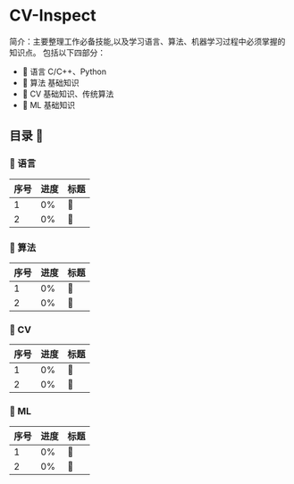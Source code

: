 # CV-Inspect
简介：主要整理工作必备技能,以及学习语言、算法、机器学习过程中必须掌握的知识点。
包括以下四部分：
* 🐋 语言 C/C++、Python
* 🐼 算法 基础知识
* 🐘 CV 基础知识、传统算法
* 🦉 ML 基础知识
## 目录 🦊
### 🐋 语言
| 序号 | 进度 | 标题 |
| ---- | ---- | ---- |
| 1 | 0% | 🍎|
| 2 | 0% | 🍎 |
### 🐼 算法
| 序号 | 进度 | 标题 |
| ---- | ---- | ---- |
| 1 | 0% | 🎍 |
| 2 | 0% | 🎍 |
### 🐘 CV
| 序号 | 进度 | 标题 |
| ---- | ---- | ---- |
| 1 | 0% | 🍉 |
| 2 | 0% | 🍉 |
### 🦉 ML
| 序号 | 进度 | 标题 |
| ---- | ---- | ---- |
| 1 | 0% | 🐍 |
| 2 | 0% | 🐍 |
